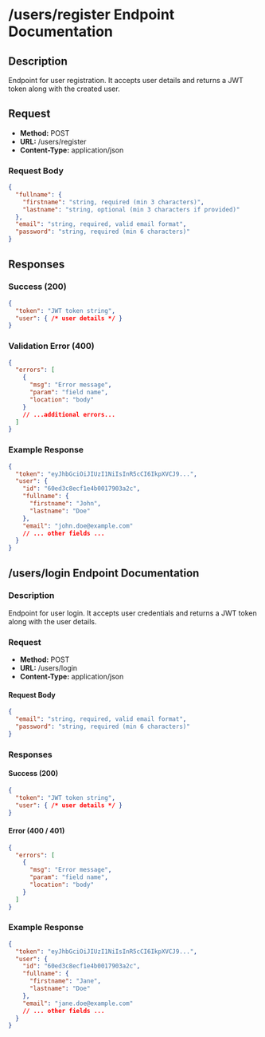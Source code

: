 # /users/register Endpoint Documentation

## Description
Endpoint for user registration. It accepts user details and returns a JWT token along with the created user.

## Request
- **Method:** POST
- **URL:** /users/register
- **Content-Type:** application/json

### Request Body
```json
{
  "fullname": {
    "firstname": "string, required (min 3 characters)",
    "lastname": "string, optional (min 3 characters if provided)"
  },
  "email": "string, required, valid email format",
  "password": "string, required (min 6 characters)"
}
```

## Responses

### Success (200)
```json
{
  "token": "JWT token string",
  "user": { /* user details */ }
}
```

### Validation Error (400)
```json
{
  "errors": [
    {
      "msg": "Error message",
      "param": "field name",
      "location": "body"
    }
    // ...additional errors...
  ]
}
```

### Example Response
```json
{
  "token": "eyJhbGciOiJIUzI1NiIsInR5cCI6IkpXVCJ9...",
  "user": {
    "id": "60ed3c8ecf1e4b0017903a2c",
    "fullname": {
      "firstname": "John",
      "lastname": "Doe"
    },
    "email": "john.doe@example.com"
    // ... other fields ...
  }
}
```

## /users/login Endpoint Documentation

### Description
Endpoint for user login. It accepts user credentials and returns a JWT token along with the user details.

### Request
- **Method:** POST
- **URL:** /users/login
- **Content-Type:** application/json

#### Request Body
```json
{
  "email": "string, required, valid email format",
  "password": "string, required (min 6 characters)"
}
```

### Responses

#### Success (200)
```json
{
  "token": "JWT token string",
  "user": { /* user details */ }
}
```

#### Error (400 / 401)
```json
{
  "errors": [
    {
      "msg": "Error message",
      "param": "field name",
      "location": "body"
    }
  ]
}
```

### Example Response
```json
{
  "token": "eyJhbGciOiJIUzI1NiIsInR5cCI6IkpXVCJ9...",
  "user": {
    "id": "60ed3c8ecf1e4b0017903a2c",
    "fullname": {
      "firstname": "Jane",
      "lastname": "Doe"
    },
    "email": "jane.doe@example.com"
    // ... other fields ...
  }
}
```
